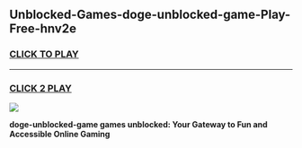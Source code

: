 
## Unblocked-Games-doge-unblocked-game-Play-Free-hnv2e
<h3>
<a href="https://premium76.site?title=doge-unblocked-game&ref=10A">CLICK TO PLAY</a></h3>
<hr>

<h3>
<a href="https://premium76.site?title=doge-unblocked-game&ref=10A">CLICK 2 PLAY</a>
  
</h3>

<a href="https://premium76.site?title=doge-unblocked-game&ref=10A"><img src="https://clearcache.store/games.png"></a>


**doge-unblocked-game games unblocked: Your Gateway to Fun and Accessible Online Gaming**
